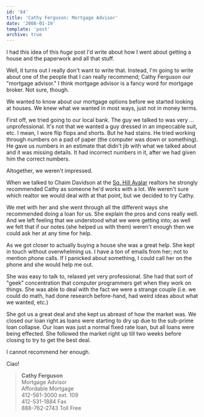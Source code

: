```yaml
---
id: '84'
title: 'Cathy Ferguson: Mortgage Advisor'
date: '2008-01-19'
template: 'post'
archive: true
---
```


I had this idea of this _huge_ post I'd write about how I went about getting a
house and the paperwork and all that stuff.

Well, it turns out I really don't want to write that. Instead, I'm going to
write about one of the people that I can really recommend; Cathy Ferguson our
"mortgage advisor." I think mortgage advisor is a fancy word for mortgage
broker. Not sure, though.

We wanted to know about our mortgage options before we started looking at
houses. We knew what we wanted in most ways, just not in money
terms.<!-- more -->

First off, we tried going to our local bank. The guy we talked to was very ...
unprofessional. It's not that we wanted a guy dressed in an impeccable suit,
etc. I mean, I wore flip flops and shorts. But he had stains. He tried working
through numbers on a pad of paper (the computer was down or something). He
gave us numbers in an estimate that didn't jib with what we talked about and
it was missing details. It had incorrect numbers in it, after we had given him
the correct numbers.

Altogether, we weren't impressed.

When we talked to Chaim Davidson at the
[Sq. Hill Avalar](http://chaimdavidson.com/) realtors he strongly recommended
Cathy as someone he'd works with a lot. We weren't sure which realtor we would
deal with at that point, but we decided to try Cathy.

We met with her and she went through all the different ways she recommended
doing a loan for us. She explain the pros and cons really well. And we left
feeling that we understood what we were getting into; as well we felt that if
our notes (she helped us with them) weren't enough then we could ask her at
any time for help.

As we got closer to actually buying a house she was a great help. She kept in
touch without overwhelming us. I have a ton of emails from her; not to mention
phone calls. If I panicked about something, I could call her on the phone and
she would help me out.

She was easy to talk to, relaxed yet very professional. She had that sort of
"geek" concentration that computer programmers get when they work on things.
She was able to deal with the fact we were a strange couple (i.e. we could do
math, had done research before-hand, had weird ideas about what we wanted,
etc.)

She got us a great deal and she kept us abreast of how the market was. We
closed our loan right as loans were starting to dry up due to the sub-prime
loan collapse. Our loan was just a normal fixed rate loan, but all loans were
being effected. She followed the market right up till two weeks before closing
to try to get the best deal.

I cannot recommend her enough.

Ciao!

> **Cathy Ferguson**<br /> Mortgage Advisor<br /> Affordable Mortgage<br />
> 412-561-3000 ext. 109<br /> 412-531-1884 Fax<br /> 888-762-2743 Toll
> Free<br />
